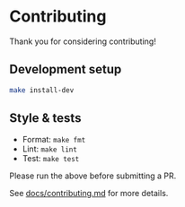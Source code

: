 # Contributing

Thank you for considering contributing!

## Development setup

```bash
make install-dev
```

## Style & tests

* Format: `make fmt`
* Lint: `make lint`
* Test: `make test`

Please run the above before submitting a PR.

See [docs/contributing.md](docs/contributing.md) for more details.
